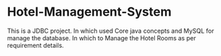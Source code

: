 # Hotel-Management-System
This is a JDBC project. In which used Core java concepts and MySQL for manage the database. In which to Manage the Hotel Rooms as per requirement details.
